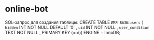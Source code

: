 # online-bot

SQL-запрос для создания таблицы:
CREATE TABLE `ИМЯ БАЗЫ`.`users` ( `hidden` INT NOT NULL DEFAULT '0' , `uid` INT NOT NULL , `user_condition` TEXT NOT NULL , PRIMARY KEY (`uid`)) ENGINE = InnoDB;
